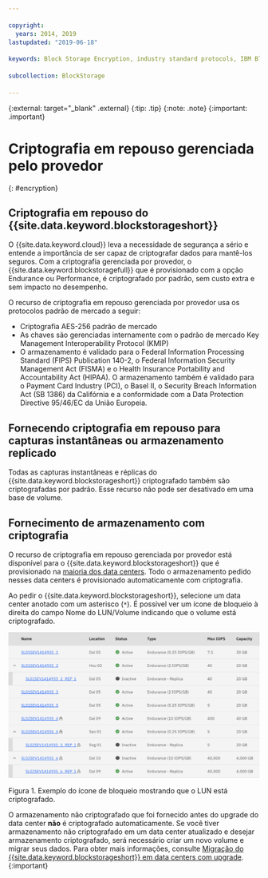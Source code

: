 ```yaml
---

copyright:
  years: 2014, 2019
lastupdated: "2019-06-18"

keywords: Block Storage Encryption, industry standard protocols, IBM Block Storage, LUN, provider-managed encryption

subcollection: BlockStorage

---
```

{:external: target="_blank" .external}
{:tip: .tip}
{:note: .note}
{:important: .important}

# Criptografia em repouso gerenciada pelo provedor
{: #encryption}

## Criptografia em repouso do {{site.data.keyword.blockstorageshort}}

O {{site.data.keyword.cloud}} leva a necessidade de segurança a sério e entende a importância de ser capaz de criptografar dados para mantê-los seguros. Com a criptografia gerenciada por provedor, o {{site.data.keyword.blockstoragefull}} que é provisionado com a opção Endurance ou Performance, é criptografado por padrão, sem custo extra e sem impacto no desempenho.

O recurso de criptografia em repouso gerenciada por provedor usa os protocolos padrão de mercado a seguir:

* Criptografia AES-256 padrão de mercado
* As chaves são gerenciadas internamente com o padrão de mercado Key Management Interoperability Protocol (KMIP)
* O armazenamento é validado para o Federal Information Processing Standard (FIPS) Publication 140-2, o Federal Information Security Management Act (FISMA) e o Health Insurance Portability and Accountability Act (HIPAA). O armazenamento também é validado para o Payment Card Industry (PCI), o Basel II, o Security Breach Information Act (SB 1386) da Califórnia e a conformidade com a Data Protection Directive 95/46/EC da União Europeia.

## Fornecendo criptografia em repouso para capturas instantâneas ou armazenamento replicado  

Todas as capturas instantâneas e réplicas do {{site.data.keyword.blockstorageshort}} criptografado também são criptografadas por padrão. Esse recurso não pode ser desativado em uma base de volume.

## Fornecimento de armazenamento com criptografia

O recurso de criptografia em repouso gerenciada por provedor está disponível para o {{site.data.keyword.blockstorageshort}} que é provisionado na [maioria dos data centers](/docs/infrastructure/BlockStorage?topic=BlockStorage-selectDC). Todo o armazenamento pedido nesses data centers é provisionado automaticamente com criptografia.

Ao pedir o {{site.data.keyword.blockstorageshort}}, selecione um data center anotado com um asterisco (`*`). É possível ver um ícone de bloqueio à direita do campo Nome do LUN/Volume indicando que o volume está criptografado.

![O ícone de bloqueio indica que o LUN está criptografado](/images/encryptedstorage.png)
<caption>Figura 1. Exemplo do ícone de bloqueio mostrando que o LUN está criptografado.</caption>



O armazenamento não criptografado que foi fornecido antes do upgrade do data center **não** é criptografado automaticamente. Se você tiver armazenamento não criptografado em um data center atualizado e desejar armazenamento criptografado, será necessário criar um novo volume e migrar seus dados. Para obter mais informações, consulte
[Migração
do {{site.data.keyword.blockstorageshort}} em data centers com upgrade](/docs/infrastructure/BlockStorage?topic=BlockStorage-migratestorage).
{:important}
